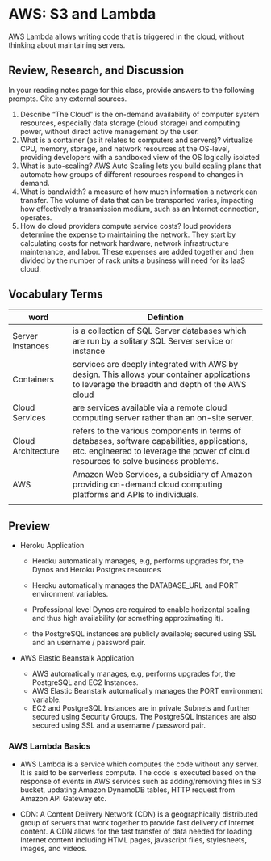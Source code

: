 # AWS: S3 and Lambda

AWS Lambda allows writing code that is triggered in the cloud, without thinking about maintaining servers.

## Review, Research, and Discussion

In your reading notes page for this class, provide answers to the following prompts. Cite any external sources.

1. Describe “The Cloud”
   is the on-demand availability of computer system resources, especially data storage (cloud storage) and computing power, without direct active management by the user.
2. What is a container (as it relates to computers and servers)?
   virtualize CPU, memory, storage, and network resources at the OS-level, providing developers with a sandboxed view of the OS logically isolated
3. What is auto-scaling?
   AWS Auto Scaling lets you build scaling plans that automate how groups of different resources respond to changes in demand.
4. What is bandwidth?
   a measure of how much information a network can transfer. The volume of data that can be transported varies, impacting how effectively a transmission medium, such as an Internet connection, operates.
5. How do cloud providers compute service costs?
   loud providers determine the expense to maintaining the network. They start by calculating costs for network hardware, network infrastructure maintenance, and labor. These expenses are added together and then divided by the number of rack units a business will need for its IaaS cloud.

## Vocabulary Terms

| word               | Defintion                                                                                                                                                                         |
| ------------------ | --------------------------------------------------------------------------------------------------------------------------------------------------------------------------------- |
| Server Instances   | is a collection of SQL Server databases which are run by a solitary SQL Server service or instance                                                                                |
| Containers         | services are deeply integrated with AWS by design. This allows your container applications to leverage the breadth and depth of the AWS cloud                                     |
| Cloud Services     | are services available via a remote cloud computing server rather than an on-site server.                                                                                         |
| Cloud Architecture | refers to the various components in terms of databases, software capabilities, applications, etc. engineered to leverage the power of cloud resources to solve business problems. |
| AWS                | Amazon Web Services, a subsidiary of Amazon providing on-demand cloud computing platforms and APIs to individuals.                                                                |
|                    |                                                                                                                                                                                   |

## Preview

- Heroku Application

  - Heroku automatically manages, e.g, performs upgrades for, the Dynos and Heroku Postgres resources

  - Heroku automatically manages the DATABASE_URL and PORT environment variables.

  - Professional level Dynos are required to enable horizontal scaling and thus high availability (or something approximating it).

  - the PostgreSQL instances are publicly available; secured using SSL and an username / password pair.

- AWS Elastic Beanstalk Application

  - AWS automatically manages, e.g, performs upgrades for, the PostgreSQL and EC2 Instances.
  - AWS Elastic Beanstalk automatically manages the PORT environment variable.
  - EC2 and PostgreSQL Instances are in private Subnets and further secured using Security Groups. The PostgreSQL Instances are also secured using SSL and a username / password pair.

### AWS Lambda Basics

- AWS Lambda is a service which computes the code without any server. It is said to be serverless compute. The code is executed based on the response of events in AWS services such as adding/removing files in S3 bucket, updating Amazon DynamoDB tables, HTTP request from Amazon API Gateway etc.

- CDN:
  A Content Delivery Network (CDN) is a geographically distributed group of servers that work together to provide fast delivery of Internet content. A CDN allows for the fast transfer of data needed for loading Internet content including HTML pages, javascript files, stylesheets, images, and videos.